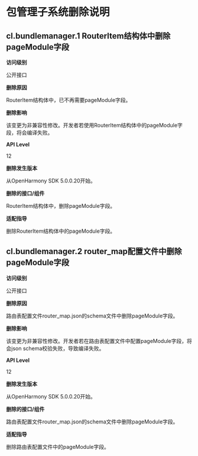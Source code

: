 # 包管理子系统删除说明

## cl.bundlemanager.1 RouterItem结构体中删除pageModule字段

**访问级别**

公开接口

**删除原因**

RouterItem结构体中，已不再需要pageModule字段。

**删除影响**

该变更为非兼容性修改。开发者若使用RouterItem结构体中的pageModule字段，将会编译失败。

**API Level**

12

**删除发生版本**

从OpenHarmony SDK 5.0.0.20开始。

**删除的接口/组件**

RouterItem结构体中，删除pageModule字段。

**适配指导**

删除RouterItem结构体中的pageModule字段。

## cl.bundlemanager.2 router_map配置文件中删除pageModule字段

**访问级别**

公开接口

**删除原因**

路由表配置文件router_map.json的schema文件中删除pageModule字段。

**删除影响**

该变更为非兼容性修改。开发者若在路由表配置文件中配置pageModule字段，将会json schema校验失败，导致编译失败。

**API Level**

12

**删除发生版本**

从OpenHarmony SDK 5.0.0.20开始。

**删除的接口/组件**

路由表配置文件router_map.json的schema文件中删除pageModule字段。

**适配指导**

删除路由表配置文件中的pageModule字段。